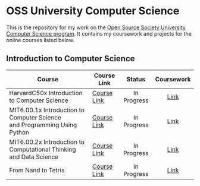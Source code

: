 # OSS University Computer Science

This is the repository for my work on the [Open Source Society University Computer Science program](https://github.com/open-source-society/computer-science#about).  It contains my coursework and projects for the online courses listed below. 

## Introduction to Computer Science

| Course | Course Link | Status | Coursework |
| ------ | ----------- |:------:|:----------:|
| HarvardC50x Introduction to Computer Science | [Course Link](https://courses.edx.org/courses/HarvardX/CS50x3/2015/info) | In Progress | [Link](https://github.com/packard910/Open-Source-Society-CS/tree/master/HarvardC50x) |
| MIT6.00.1x Introduction to Computer Science <br> and Programming Using Python | [Course Link](https://www.edx.org/course/introduction-computer-science-mitx-6-00-1x-5#!) | In Progress | [Link](https://github.com/packard910/Open-Source-Society-CS/tree/master/MIT6_00_1x) |
| MIT6.00.2x Introduction to Computational Thinking and Data Science | [Course Link](https://www.edx.org/course/introduction-computational-thinking-data-mitx-6-00-2x-2#!) | In Progress | [Link]() |
| From Nand to Tetris | [Course Link](https://www.coursera.org/course/nand2tetris1) | In Progress | [Link]() |
